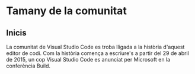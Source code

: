<!-- TITLE: Tamany de la comunitat -->
<!-- SUBTITLE: Mida de la comunitat de Visual Studio Code -->

# Tamany de la comunitat

## Inicis

La comunitat de Visual Studio Code es troba lligada a la història d'aquest editor de codi. Com la història comença a escriure's a partir del 29 de abril de 2015, un cop Visual Studio Code es anunciat per Microsoft en la conferència Build.